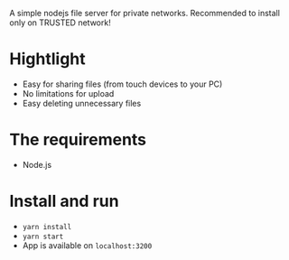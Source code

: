 A simple nodejs file server for private networks. Recommended to install only on TRUSTED network!

# Hightlight
- Easy for sharing files (from touch devices to your PC)
- No limitations for upload
- Easy deleting unnecessary files

# The requirements
- Node.js

# Install and run
- `yarn install`
- `yarn start`
- App is available on `localhost:3200`